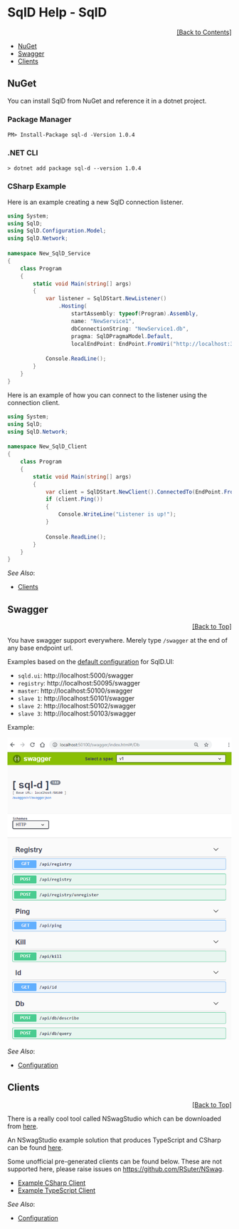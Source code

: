 ﻿# SqlD Help - SqlD

<div align="right">
	<a href="https://github.com/RealOrko/sql-d/blob/master/docs/_.md#sqld-help---contents">[Back to Contents]</a>
</div>

  * [NuGet](#nuget)
  * [Swagger](#swagger)
  * [Clients](#clients)

## NuGet

You can install SqlD from NuGet and reference it in a dotnet project. 

### Package Manager
```
PM> Install-Package sql-d -Version 1.0.4
```

### .NET CLI
```
> dotnet add package sql-d --version 1.0.4
```

### CSharp Example

Here is an example creating a new SqlD connection listener.

```csharp
using System;
using SqlD;
using SqlD.Configuration.Model;
using SqlD.Network;

namespace New_SqlD_Service
{
    class Program
    {
        static void Main(string[] args)
        {
            var listener = SqlDStart.NewListener()
                .Hosting(
                    startAssembly: typeof(Program).Assembly, 
                    name: "NewService1", 
                    dbConnectionString: "NewService1.db", 
                    pragma: SqlDPragmaModel.Default, 
                    localEndPoint: EndPoint.FromUri("http://localhost:3020"));

            Console.ReadLine();
        }
    }
}
```

Here is an example of how you can connect to the listener using the connection client.

```csharp
using System;
using SqlD;
using SqlD.Network;

namespace New_SqlD_Client
{
    class Program
    {
        static void Main(string[] args)
        {
            var client = SqlDStart.NewClient().ConnectedTo(EndPoint.FromUri("http://localhost:3020"));
            if (client.Ping())
            {
                Console.WriteLine("Listener is up!");
            }

            Console.ReadLine();
        }
    }
}
```

 *See Also*:

  - [Clients](#clients)

## Swagger

<div align="right">
	<a href="#sqld-help---sqld">[Back to Top]</a>
</div>

You have swagger support everywhere. Merely type `/swagger` at the end of any base endpoint url. 

Examples based on the [default configuration](https://github.com/RealOrko/sql-d/blob/master/docs/configuration.md#defaults) for SqlD.UI:

 - `sqld.ui`: http://localhost:5000/swagger
 - `registry`: http://localhost:50095/swagger
 - `master`: http://localhost:50100/swagger 
 - `slave 1`: http://localhost:50101/swagger
 - `slave 2`: http://localhost:50102/swagger
 - `slave 3`: http://localhost:50103/swagger

Example:

![Swagger - UI](https://github.com/RealOrko/sql-d/blob/master/docs/images/sqld/swagger.png)

 *See Also*:

  - [Configuration](https://github.com/RealOrko/sql-d/blob/master/docs/configuration.md)

## Clients

<div align="right">
	<a href="#sqld-help---sqld">[Back to Top]</a>
</div>

There is a really cool tool called NSwagStudio which can be downloaded from [here](https://github.com/RSuter/NSwag/wiki/NSwagStudio).

An NSwagStudio example solution that produces TypeScript and CSharp can be found [here](https://github.com/RealOrko/sql-d/blob/master/src/clients/sql-d.clients.nswag).

Some unofficial pre-generated clients can be found below. These are not supported here, please raise issues on https://github.com/RSuter/NSwag.

 - [Example CSharp Client](https://github.com/RealOrko/sql-d/blob/master/src/clients/csharp/Client.cs)
 - [Example TypeScript Client](https://github.com/RealOrko/sql-d/blob/master/src/clients/typescript/Client.ts)

 *See Also*:

  - [Configuration](https://github.com/RealOrko/sql-d/blob/master/docs/configuration.md)
